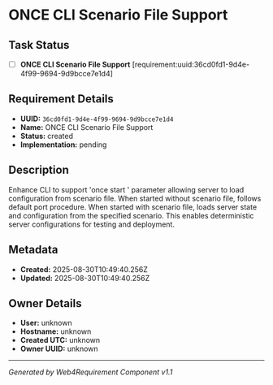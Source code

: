 # ONCE CLI Scenario File Support

## Task Status
- [ ] **ONCE CLI Scenario File Support** [requirement:uuid:36cd0fd1-9d4e-4f99-9694-9d9bcce7e1d4]

## Requirement Details

- **UUID:** `36cd0fd1-9d4e-4f99-9694-9d9bcce7e1d4`
- **Name:** ONCE CLI Scenario File Support
- **Status:** created
- **Implementation:** pending

## Description

Enhance CLI to support 'once start <scenariofile>' parameter allowing server to load configuration from scenario file. When started without scenario file, follows default port procedure. When started with scenario file, loads server state and configuration from the specified scenario. This enables deterministic server configurations for testing and deployment.

## Metadata

- **Created:** 2025-08-30T10:49:40.256Z
- **Updated:** 2025-08-30T10:49:40.256Z

## Owner Details

- **User:** unknown
- **Hostname:** unknown
- **Created UTC:** unknown
- **Owner UUID:** unknown

---

*Generated by Web4Requirement Component v1.1*